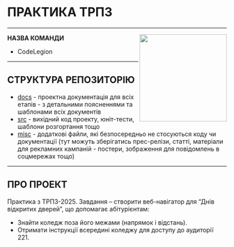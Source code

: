 # ПРАКТИКА ТРПЗ

---

<img src="https://github.com/liketaurus/SE-practice-template/blob/main/docs/images/resources/SE-logo-transparent.png" width="200" align="right" style="float:right;">

**НАЗВА КОМАНДИ**
  - CodeLegion

---

## **СТРУКТУРА РЕПОЗИТОРІЮ**
* [docs](docs/README.md) - проектна документація для всіх етапів - з детальними поясненнями та шаблонами всіх документів
* [src](src/README.md) - вихідний код проекту, юніт-тести, шаблони розгортання тощо
* [misc](misc/README.md) - додаткові файли, які безпосередньо не стосуються коду чи документації (тут можуть зберігатись прес-релізи, статті, матеріали для рекламних кампаній - постери, зображення для повідомлень в соцмережах тощо)

---

## ПРО ПРОЕКТ
Практика з ТРПЗ-2025. Завдання – створити веб-навігатор для “Днів відкритих дверей”, що допомагає абітурієнтам:
- Знайти коледж поза його межами (напрямок і відстань).
- Отримати інструкції всередині коледжу для доступу до аудиторії 221.
